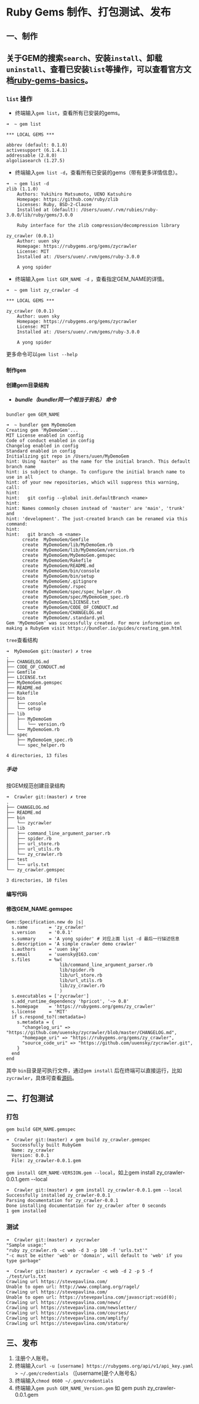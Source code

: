 # Ruby Gems 制作、打包测试、发布

## 一、制作

## 关于GEM的搜索`search`、安装`install`、卸载`uninstall`、查看已安装`list`等操作，可以查看官方文档[ruby-gems-basics](https://guides.rubygems.org/rubygems-basics/)。

### `list` 操作

- 终端输入`gem list`，查看所有已安装的gems。

```
➜  ~ gem list

*** LOCAL GEMS ***

abbrev (default: 0.1.0)
activesupport (6.1.4.1)
addressable (2.8.0)
algoliasearch (1.27.5)
```

- 终端输入`gem list -d`，查看所有已安装的gems（带有更多详情信息）。

```
➜  ~ gem list -d
zlib (1.1.0)
    Authors: Yukihiro Matsumoto, UENO Katsuhiro
    Homepage: https://github.com/ruby/zlib
    Licenses: Ruby, BSD-2-Clause
    Installed at (default): /Users/uuen/.rvm/rubies/ruby-3.0.0/lib/ruby/gems/3.0.0

    Ruby interface for the zlib compression/decompression library

zy_crawler (0.0.1)
    Author: uuen sky
    Homepage: https://rubygems.org/gems/zycrawler
    License: MIT
    Installed at: /Users/uuen/.rvm/gems/ruby-3.0.0

    A yong spider
```

- 终端输入`gem list GEM_NAME -d` ，查看指定GEM_NAME的详情。

```
➜  ~ gem list zy_crawler -d

*** LOCAL GEMS ***

zy_crawler (0.0.1)
    Author: uuen sky
    Homepage: https://rubygems.org/gems/zycrawler
    License: MIT
    Installed at: /Users/uuen/.rvm/gems/ruby-3.0.0

    A yong spider
```

更多命令可以`gem list --help`

### `制作gem` 

#### 创建gem目录结构

- ##### bundle（bundler同一个相当于别名） 命令

`bundler gem GEM_NAME`

```
➜  ~ bundler gem MyDemoGem
Creating gem 'MyDemoGem'...
MIT License enabled in config
Code of conduct enabled in config
Changelog enabled in config
Standard enabled in config
Initializing git repo in /Users/uuen/MyDemoGem
hint: Using 'master' as the name for the initial branch. This default branch name
hint: is subject to change. To configure the initial branch name to use in all
hint: of your new repositories, which will suppress this warning, call:
hint:
hint: 	git config --global init.defaultBranch <name>
hint:
hint: Names commonly chosen instead of 'master' are 'main', 'trunk' and
hint: 'development'. The just-created branch can be renamed via this command:
hint:
hint: 	git branch -m <name>
      create  MyDemoGem/Gemfile
      create  MyDemoGem/lib/MyDemoGem.rb
      create  MyDemoGem/lib/MyDemoGem/version.rb
      create  MyDemoGem/MyDemoGem.gemspec
      create  MyDemoGem/Rakefile
      create  MyDemoGem/README.md
      create  MyDemoGem/bin/console
      create  MyDemoGem/bin/setup
      create  MyDemoGem/.gitignore
      create  MyDemoGem/.rspec
      create  MyDemoGem/spec/spec_helper.rb
      create  MyDemoGem/spec/MyDemoGem_spec.rb
      create  MyDemoGem/LICENSE.txt
      create  MyDemoGem/CODE_OF_CONDUCT.md
      create  MyDemoGem/CHANGELOG.md
      create  MyDemoGem/.standard.yml
Gem 'MyDemoGem' was successfully created. For more information on making a RubyGem visit https://bundler.io/guides/creating_gem.html
```

`tree`查看结构

```
➜  MyDemoGem git:(master) ✗ tree
.
├── CHANGELOG.md
├── CODE_OF_CONDUCT.md
├── Gemfile
├── LICENSE.txt
├── MyDemoGem.gemspec
├── README.md
├── Rakefile
├── bin
│   ├── console
│   └── setup
├── lib
│   ├── MyDemoGem
│   │   └── version.rb
│   └── MyDemoGem.rb
└── spec
    ├── MyDemoGem_spec.rb
    └── spec_helper.rb

4 directories, 13 files
```

##### 手动

按GEM规范创建目录结构

```
➜  Crawler git:(master) ✗ tree
.
├── CHANGELOG.md
├── README.md
├── bin
│   └── zycrawler
├── lib
│   ├── command_line_argument_parser.rb
│   ├── spider.rb
│   ├── url_store.rb
│   ├── url_utils.rb
│   └── zy_crawler.rb
├── test
│   └── urls.txt
└── zy_crawler.gemspec

3 directories, 10 files
```



#### 编写代码



#### 修改GEM_NAME.gemspec

```
Gem::Specification.new do |s|
  s.name        = 'zy_crawler'
  s.version     = '0.0.1'
  s.summary     = 'A yong spider' # 对应上面 list -d 最后一行描述信息
  s.description = 'A simple crawler demo crawler'
  s.authors     = 'uuen sky'
  s.email       = 'uuensky@163.com'
  s.files       = %w(
                    lib/command_line_argument_parser.rb
                    lib/spider.rb
                    lib/url_store.rb
                    lib/url_utils.rb
                    lib/zy_crawler.rb
                    )
  s.executables = ['zycrawler']
  s.add_runtime_dependency 'hpricot', '~> 0.8'
  s.homepage    = 'https://rubygems.org/gems/zy_crawler'
  s.license     = 'MIT'
  if s.respond_to?(:metadata=)
    s.metadata = {
      "changelog_uri" => "https://github.com/uuensky/zycrawler/blob/master/CHANGELOG.md",
      "homepage_uri" => "https://rubygems.org/gems/zy_crawler",
      "source_code_uri" => "https://github.com/uuensky/zycrawler.git",
    }
  end
end
```



其中 `bin`目录是可执行文件，通过`gem install` 后在终端可以直接运行，比如 `zycrawler`，具体可查看[源码](https://github.com/uuensky/zycrawler.git)。

## 二、打包测试

### 打包

`gem build GEM_NAME.gemspec`

```
➜  Crawler git:(master) ✗ gem build zy_crawler.gemspec
  Successfully built RubyGem
  Name: zy_crawler
  Version: 0.0.1
  File: zy_crawler-0.0.1.gem
```

`gem install GEM_NAME-VERSION.gem --local`，如上gem install zy_crawler-0.0.1.gem --local

```
➜  Crawler git:(master) ✗ gem install zy_crawler-0.0.1.gem --local
Successfully installed zy_crawler-0.0.1
Parsing documentation for zy_crawler-0.0.1
Done installing documentation for zy_crawler after 0 seconds
1 gem installed
```

### 测试

```
➜  Crawler git:(master) ✗ zycrawler
"Sample usage:"
"ruby zy_crawler.rb -c web -d 3 -p 100 -f 'urls.txt'"
"-c must be either 'web' or 'domain', will default to 'web' if you type garbage"
```

```
➜  Crawler git:(master) ✗ zycrawler -c web -d 2 -p 5 -f ./test/urls.txt
Crawling url https://stevepavlina.com/
Unable to open url: http://www.complang.org/ragel/
Crawling url https://stevepavlina.com/
Unable to open url: https://stevepavlina.com/javascript:void(0);
Crawling url https://stevepavlina.com/news/
Crawling url https://stevepavlina.com/newsletter/
Crawling url https://stevepavlina.com/courses/
Crawling url https://stevepavlina.com/amplify/
Crawling url https://stevepavlina.com/stature/
```

## 三、发布

1. 注册个人账号。
2. 终端输入`curl -u [username] https://rubygems.org/api/v1/api_key.yaml > ~/.gem/credentials`	（[username]是个人账号名）
3. 终端输入`chmod 0600 ~/.gem/credentials`
4. 终端输入`gem push GEM_NAME_Version.gem` 如 gem push zy_crawler-0.0.1.gem